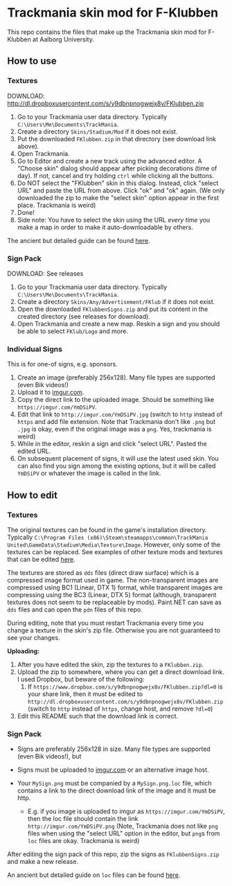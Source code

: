 # Trackmania skin mod for F-Klubben

This repo contains the files that make up the Trackmania skin mod for F-Klubben at Aalborg University.

## How to use

### Textures

DOWNLOAD: http://dl.dropboxusercontent.com/s/y9dbnpnogwejx8v/FKlubben.zip

1. Go to your Trackmania user data directory. Typically `C:\Users\Me\Documents\TrackMania`.
2. Create a directory `Skins/Stadium/Mod` if it does not exist.
3. Put the downloaded `FKlubben.zip` in that directory (see download link above).
4. Open Trackmania.
5. Go to Editor and create a new track using the advanced editor. A "Choose skin" dialog should appear after picking decorations (time of day). If not, cancel and try holding `ctrl` while clicking all the buttons.
6. Do NOT select the "FKlubben" skin in this dialog. Instead, click "select URL" and paste the URL from above. Click "ok" and "ok" again. (We only downloaded the zip to make the "select skin" option appear in the first place. Trackmania is weird)
7. Done!
8. Side note: You have to select the skin using the URL *every time* you make a map in order to make it auto-downloadable by others.

The ancient but detailed guide can be found [here](http://trackmaniarpg.blogspot.com/2009/08/how-to-add-auto-downloadable-mod-to.html).

### Sign Pack

DOWNLOAD: See releases

1. Go to your Trackmania user data directory. Typically `C:\Users\Me\Documents\TrackMania`.
2. Create a directory `Skins/Any/Advertisement/FKlub` if it does not exist.
3. Open the downloaded `FKlubbenSigns.zip` and put its content in the created directory (see releases for download).
4. Open Trackmania and create a new map. Reskin a sign and you should be able to select `FKlub/Logo` and more.

### Individual Signs

This is for one-of signs, e.g. sponsors.

1. Create an image (preferably 256x128). Many file types are supported (even Bik videos!)
2. Upload it to [imgur.com](https://imgur.com/).
3. Copy the direct link to the uploaded image. Should be something like `https://imgur.com/YmDSiPV`.
4. Edit that link to `http://imgur.com/YmDSiPV.jpg` (switch to `http` instead of `https` and add file extension. Note that Trackmania don't like `.png` but `.jpg` is okay, even if the original image was a `png`. Yes, trackmania is weird)
5. While in the editor, reskin a sign and click "select URL". Pasted the edited URL.
6. On subsequent placement of signs, it will use the latest used skin. You can also find you sign among the existing options, but it will be called `YmDSiPV` or whatever the image is called in the link.

## How to edit

### Textures

The original textures can be found in the game's installation directory. Typically `C:\Program Files (x86)\Steam\steamapps\common\TrackMania United\GameData\Stadium\Media\Texture\Image`. However, only some of the textures can be replaced. See examples of other texture mods and textures that can be edited [here](http://trackmaniarpg.blogspot.com/2009/07/mods.html).

The textures are stored as `dds` files (direct draw surface) which is a compressed image format used in game. The non-transparent images are compressed using BC1 (Linear, DTX 1) format, while transparent images are compressing using the BC3 (Linear, DTX 5) format (although, transparent textures does not seem to be replaceable by mods). Paint.NET can save as `dds` files and can open the `pdn` files of this repo.

During editing, note that you must restart Trackmania every time you change a texture in the skin's zip file. Otherwise you are not guaranteed to see your changes.

**Uploading:**

1. After you have edited the skin, zip the textures to a `FKlubben.zip`.
2. Upload the zip to somewhere, where you can get a direct download link. I used Dropbox, but beware of the following:
   1. If `https://www.dropbox.com/s/y9dbnpnogwejx8v/FKlubben.zip?dl=0` is your share link, then it must be edited to `http://dl.dropboxusercontent.com/s/y9dbnpnogwejx8v/FKlubben.zip` (switch to `http` instead of `https`, change host, and remove `?dl=0`)
3. Edit this README such that the download link is correct.

### Sign Pack

* Signs are preferably 256x128 in size. Many file types are supported (even Bik videos!), but 

* Signs must be uploaded to [imgur.com](https://imgur.com/) or an alternative image host.
* Your `MySign.png` must be companied by a `MySign.png.loc` file, which contains a link to the direct download link of the image and it must be http.
  * E.g. if you image is uploaded to imgur as `https://imgur.com/YmDSiPV`, then the loc file should contain the link `http://imgur.com/YmDSiPV.png` (Note, Trackmania does not like `png` files when using the "select URL" option in the editor, but `png`s from `loc` files are okay. Trackmania is weird)

After editing the sign pack of this repo, zip the signs as `FKlubbenSigns.zip` and make a new release.

An ancient but detailed guide on `loc` files can be found [here](https://steamcommunity.com/sharedfiles/filedetails/?id=147553218).